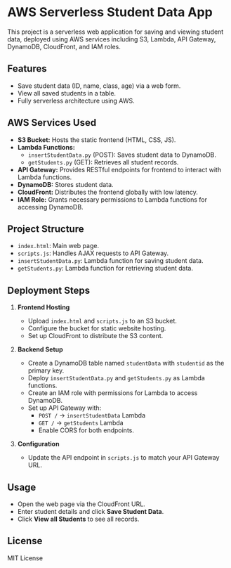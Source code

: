 # AWS Serverless Student Data App

This project is a serverless web application for saving and viewing student data, deployed using AWS services including S3, Lambda, API Gateway, DynamoDB, CloudFront, and IAM roles.

## Features

- Save student data (ID, name, class, age) via a web form.
- View all saved students in a table.
- Fully serverless architecture using AWS.

## AWS Services Used

- **S3 Bucket:** Hosts the static frontend (HTML, CSS, JS).
- **Lambda Functions:**  
  - `insertStudentData.py` (POST): Saves student data to DynamoDB.
  - `getStudents.py` (GET): Retrieves all student records.
- **API Gateway:** Provides RESTful endpoints for frontend to interact with Lambda functions.
- **DynamoDB:** Stores student data.
- **CloudFront:** Distributes the frontend globally with low latency.
- **IAM Role:** Grants necessary permissions to Lambda functions for accessing DynamoDB.

## Project Structure

- `index.html`: Main web page.
- `scripts.js`: Handles AJAX requests to API Gateway.
- `insertStudentData.py`: Lambda function for saving student data.
- `getStudents.py`: Lambda function for retrieving student data.

## Deployment Steps

1. **Frontend Hosting**
   - Upload `index.html` and `scripts.js` to an S3 bucket.
   - Configure the bucket for static website hosting.
   - Set up CloudFront to distribute the S3 content.

2. **Backend Setup**
   - Create a DynamoDB table named `studentData` with `studentid` as the primary key.
   - Deploy `insertStudentData.py` and `getStudents.py` as Lambda functions.
   - Create an IAM role with permissions for Lambda to access DynamoDB.
   - Set up API Gateway with:
     - `POST /` → `insertStudentData` Lambda
     - `GET /` → `getStudents` Lambda
     - Enable CORS for both endpoints.

3. **Configuration**
   - Update the API endpoint in `scripts.js` to match your API Gateway URL.

## Usage

- Open the web page via the CloudFront URL.
- Enter student details and click **Save Student Data**.
- Click **View all Students** to see all records.

## License

MIT License

